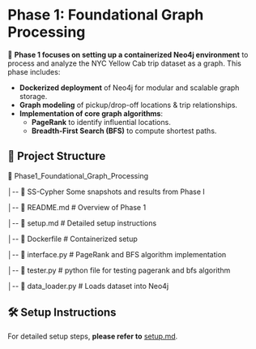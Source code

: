 # Phase 1: Foundational Graph Processing  

🚀 **Phase 1 focuses on setting up a containerized Neo4j environment** to process and analyze the NYC Yellow Cab trip dataset as a graph. This phase includes:  
- **Dockerized deployment** of Neo4j for modular and scalable graph storage.  
- **Graph modeling** of pickup/drop-off locations & trip relationships.  
- **Implementation of core graph algorithms**:  
  - **PageRank** to identify influential locations.  
  - **Breadth-First Search (BFS)** to compute shortest paths.  

## 📂 **Project Structure**  
📂 Phase1_Foundational_Graph_Processing

│-- 📂 SS-Cypher Some snapshots and results from Phase I

│-- 📜 README.md # Overview of Phase 1

│-- 📜 setup.md # Detailed setup instructions 

│-- 📜 Dockerfile # Containerized setup 

│-- 📜 interface.py # PageRank and BFS algorithm implementation

│-- 📜 tester.py # python file for testing pagerank and bfs algorithm  

│-- 📜 data_loader.py # Loads dataset into Neo4j


## 🛠 **Setup Instructions**  
For detailed setup steps, **please refer to** [setup.md](./setup.md).
